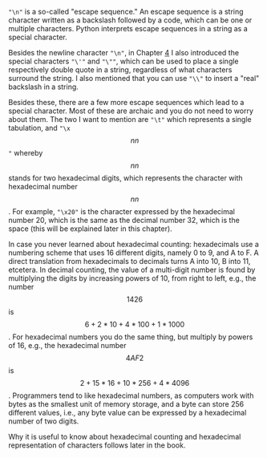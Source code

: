 `"\n"` is a so-called "escape sequence." An escape sequence is a string
character written as a backslash followed by a code, which can be one or
multiple characters. Python interprets escape sequences in a string as a
special character.

Besides the newline character `"\n"`, in Chapter
<a href="#ch:expressions" data-reference-type="ref" data-reference="ch:expressions">4</a>
I also introduced the special characters `"\'"` and `"\""`, which can be
used to place a single respectively double quote in a string, regardless
of what characters surround the string. I also mentioned that you can
use `"\\"` to insert a "real" backslash in a string.

Besides these, there are a few more escape sequences which lead to a
special character. Most of these are archaic and you do not need to
worry about them. The two I want to mention are `"\t"` which represents
a single tabulation, and `"\x`$$nn$$`"` whereby $$nn$$ stands for two
hexadecimal digits, which represents the character with hexadecimal
number $$nn$$. For example, `"\x20"` is the character expressed by the
hexadecimal number 20, which is the same as the decimal number 32, which
is the space (this will be explained later in this chapter).

In case you never learned about hexadecimal counting: hexadecimals use a
numbering scheme that uses 16 different digits, namely 0 to 9, and A to
F. A direct translation from hexadecimals to decimals turns A into 10, B
into 11, etcetera. In decimal counting, the value of a multi-digit
number is found by multiplying the digits by increasing powers of 10,
from right to left, e.g., the number $$1426$$ is
$$6 + 2*10 + 4*100 + 1*1000$$. For hexadecimal numbers you do the same
thing, but multiply by powers of 16, e.g., the hexadecimal number $$4AF2$$
is $$2 + 15*16 + 10*256 + 4*4096$$. Programmers tend to like hexadecimal
numbers, as computers work with bytes as the smallest unit of memory
storage, and a byte can store 256 different values, i.e., any byte value
can be expressed by a hexadecimal number of two digits.

Why it is useful to know about hexadecimal counting and hexadecimal
representation of characters follows later in the book.
